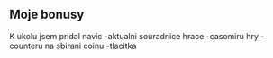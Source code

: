 ## Moje bonusy

K ukolu jsem pridal navic
-aktualni souradnice hrace
-casomiru hry
-counteru na sbirani coinu
-tlacitka 

